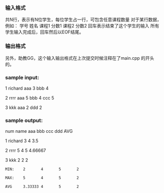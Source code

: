 ### 输入格式
共N行，表示有N位学生，每位学生占一行，可包含任意课程数量
对于某行数据，例如：
学号 姓名 课程1 分数1 课程2 分数2
回车表示结束了这个学生的输入
所有学生输入完成后，回车然后以EOF结尾。

### 输出格式

另外，助教GG，这个输入输出格式在上次提交时候注释在了main.cpp 的开头的。

### sample input:

1 richard aaa 3 bbb 4

2 rrrr aaa 5 bbb 4 ccc 5

3 kkk aaa 2 ddd 2

### sample output:
num name    aaa     bbb     ccc     ddd     AVG

1   richard 3       4                       3.5

2   rrrr    5       4       5               4.66667

3   kkk     2                       2       2

    MIN:    2       4       5       2

    MAX:    5       4       5       2

    AVG     3.33333 4       5       2


